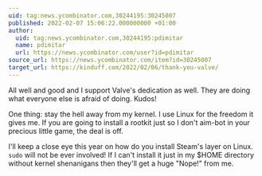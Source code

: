 ```yaml
---
uid: tag:news.ycombinator.com,30244195:30245007
published: 2022-02-07 15:06:22.000000000 +01:00
author:
  uid: tag:news.ycombinator.com,30244195:pdimitar
  name: pdimitar
  url: https://news.ycombinator.com/user?id=pdimitar
source_url: https://news.ycombinator.com/item?id=30245007
target_url: https://kinduff.com/2022/02/06/thank-you-valve/
---
```


All well and good and I support Valve's dedication as well. They are doing what everyone else is afraid of doing. Kudos!

One thing: stay the hell away from my kernel. I use Linux for the freedom it gives me. If you are going to install a rootkit just so I don't aim-bot in your precious little game, the deal is off.

I'll keep a close eye this year on how do you install Steam's layer on Linux. `sudo` will not be ever involved! If I can't install it just in my $HOME directory without kernel shenanigans then they'll get a huge "Nope!" from me.